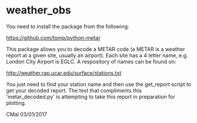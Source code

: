 # weather_obs

You need to install the package from the following:

https://github.com/tomp/python-metar 

This package allows you to decode a METAR code (a METAR is a weather report at a given site, usually an airport). Each site has a 4 letter name, e.g. London City Airport is EGLC. A respository of names can be found on: 

http://weather.rap.ucar.edu/surface/stations.txt

You just need to find your station name and then use the get_report script to get your decoded report. The test that compliments this 'metar_decoded.py' is attempting to take this report in preparation for plotting.

CMal 03/01/2017 

